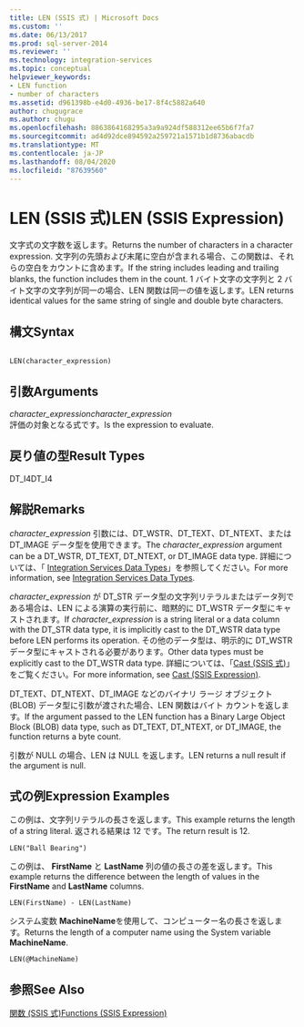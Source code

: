 ```yaml
---
title: LEN (SSIS 式) | Microsoft Docs
ms.custom: ''
ms.date: 06/13/2017
ms.prod: sql-server-2014
ms.reviewer: ''
ms.technology: integration-services
ms.topic: conceptual
helpviewer_keywords:
- LEN function
- number of characters
ms.assetid: d961398b-e4d0-4936-be17-8f4c5882a640
author: chugugrace
ms.author: chugu
ms.openlocfilehash: 8863864168295a3a9a924df588312ee65b6f7fa7
ms.sourcegitcommit: ad4d92dce894592a259721a1571b1d8736abacdb
ms.translationtype: MT
ms.contentlocale: ja-JP
ms.lasthandoff: 08/04/2020
ms.locfileid: "87639560"
---
```

# <a name="len-ssis-expression"></a><span data-ttu-id="6acff-102">LEN (SSIS 式)</span><span class="sxs-lookup"><span data-stu-id="6acff-102">LEN (SSIS Expression)</span></span>
  <span data-ttu-id="6acff-103">文字式の文字数を返します。</span><span class="sxs-lookup"><span data-stu-id="6acff-103">Returns the number of characters in a character expression.</span></span> <span data-ttu-id="6acff-104">文字列の先頭および末尾に空白が含まれる場合、この関数は、それらの空白をカウントに含めます。</span><span class="sxs-lookup"><span data-stu-id="6acff-104">If the string includes leading and trailing blanks, the function includes them in the count.</span></span> <span data-ttu-id="6acff-105">1 バイト文字の文字列と 2 バイト文字の文字列が同一の場合、LEN 関数は同一の値を返します。</span><span class="sxs-lookup"><span data-stu-id="6acff-105">LEN returns identical values for the same string of single and double byte characters.</span></span>  
  
## <a name="syntax"></a><span data-ttu-id="6acff-106">構文</span><span class="sxs-lookup"><span data-stu-id="6acff-106">Syntax</span></span>  
  
```  
  
LEN(character_expression)  
```  
  
## <a name="arguments"></a><span data-ttu-id="6acff-107">引数</span><span class="sxs-lookup"><span data-stu-id="6acff-107">Arguments</span></span>  
 <span data-ttu-id="6acff-108">*character_expression*</span><span class="sxs-lookup"><span data-stu-id="6acff-108">*character_expression*</span></span>  
 <span data-ttu-id="6acff-109">評価の対象となる式です。</span><span class="sxs-lookup"><span data-stu-id="6acff-109">Is the expression to evaluate.</span></span>  
  
## <a name="result-types"></a><span data-ttu-id="6acff-110">戻り値の型</span><span class="sxs-lookup"><span data-stu-id="6acff-110">Result Types</span></span>  
 <span data-ttu-id="6acff-111">DT_I4</span><span class="sxs-lookup"><span data-stu-id="6acff-111">DT_I4</span></span>  
  
## <a name="remarks"></a><span data-ttu-id="6acff-112">解説</span><span class="sxs-lookup"><span data-stu-id="6acff-112">Remarks</span></span>  
 <span data-ttu-id="6acff-113">*character_expression* 引数には、DT_WSTR、DT_TEXT、DT_NTEXT、または DT_IMAGE データ型を使用できます。</span><span class="sxs-lookup"><span data-stu-id="6acff-113">The *character_expression* argument can be a DT_WSTR, DT_TEXT, DT_NTEXT, or DT_IMAGE data type.</span></span> <span data-ttu-id="6acff-114">詳細については、「 [Integration Services Data Types](../data-flow/integration-services-data-types.md)」を参照してください。</span><span class="sxs-lookup"><span data-stu-id="6acff-114">For more information, see [Integration Services Data Types](../data-flow/integration-services-data-types.md).</span></span>  
  
 <span data-ttu-id="6acff-115">*character_expression* が DT_STR データ型の文字列リテラルまたはデータ列である場合は、LEN による演算の実行前に、暗黙的に DT_WSTR データ型にキャストされます。</span><span class="sxs-lookup"><span data-stu-id="6acff-115">If *character_expression* is a string literal or a data column with the DT_STR data type, it is implicitly cast to the DT_WSTR data type before LEN performs its operation.</span></span> <span data-ttu-id="6acff-116">その他のデータ型は、明示的に DT_WSTR データ型にキャストされる必要があります。</span><span class="sxs-lookup"><span data-stu-id="6acff-116">Other data types must be explicitly cast to the DT_WSTR data type.</span></span> <span data-ttu-id="6acff-117">詳細については、「[Cast &#40;SSIS 式&#41;](cast-ssis-expression.md)」をご覧ください。</span><span class="sxs-lookup"><span data-stu-id="6acff-117">For more information, see [Cast &#40;SSIS Expression&#41;](cast-ssis-expression.md).</span></span>  
  
 <span data-ttu-id="6acff-118">DT_TEXT、DT_NTEXT、DT_IMAGE などのバイナリ ラージ オブジェクト (BLOB) データ型に引数が渡された場合、LEN 関数はバイト カウントを返します。</span><span class="sxs-lookup"><span data-stu-id="6acff-118">If the argument passed to the LEN function has a Binary Large Object Block (BLOB) data type, such as DT_TEXT, DT_NTEXT, or DT_IMAGE, the function returns a byte count.</span></span>  
  
 <span data-ttu-id="6acff-119">引数が NULL の場合、LEN は NULL を返します。</span><span class="sxs-lookup"><span data-stu-id="6acff-119">LEN returns a null result if the argument is null.</span></span>  
  
## <a name="expression-examples"></a><span data-ttu-id="6acff-120">式の例</span><span class="sxs-lookup"><span data-stu-id="6acff-120">Expression Examples</span></span>  
 <span data-ttu-id="6acff-121">この例は、文字列リテラルの長さを返します。</span><span class="sxs-lookup"><span data-stu-id="6acff-121">This example returns the length of a string literal.</span></span> <span data-ttu-id="6acff-122">返される結果は 12 です。</span><span class="sxs-lookup"><span data-stu-id="6acff-122">The return result is 12.</span></span>  
  
```  
LEN("Ball Bearing")  
```  
  
 <span data-ttu-id="6acff-123">この例は、 **FirstName** と **LastName** 列の値の長さの差を返します。</span><span class="sxs-lookup"><span data-stu-id="6acff-123">This example returns the difference between the length of values in the **FirstName** and **LastName** columns.</span></span>  
  
```  
LEN(FirstName) - LEN(LastName)  
```  
  
 <span data-ttu-id="6acff-124">システム変数 **MachineName**を使用して、コンピューター名の長さを返します。</span><span class="sxs-lookup"><span data-stu-id="6acff-124">Returns the length of a computer name using the System variable **MachineName**.</span></span>  
  
```  
LEN(@MachineName)  
```  
  
## <a name="see-also"></a><span data-ttu-id="6acff-125">参照</span><span class="sxs-lookup"><span data-stu-id="6acff-125">See Also</span></span>  
 [<span data-ttu-id="6acff-126">関数 (SSIS 式)</span><span class="sxs-lookup"><span data-stu-id="6acff-126">Functions &#40;SSIS Expression&#41;</span></span>](functions-ssis-expression.md)  
  
  
